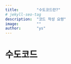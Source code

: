 ```yaml
---
title:        "수도코드란?"
# jekyll-seo-tag
description:  "코드 작성 요령"
image:        ""
author:       "ys"
---
```


# 수도코드

